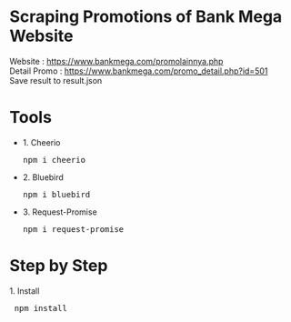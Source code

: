 # Scraping Promotions of Bank Mega Website
Website : https://www.bankmega.com/promolainnya.php <br>
Detail Promo : https://www.bankmega.com/promo_detail.php?id=501 <br>
Save result to result.json<br>

<h1>Tools</h1>
<ul>
  <li>1. Cheerio <pre>npm i cheerio</pre></li>
  <li>2. Bluebird <pre>npm i bluebird</pre></li>
  <li>3. Request-Promise <pre>npm i request-promise</pre></li>
 </ul>

<h1>Step by Step</h1>
1. Install
<pre> npm install </pre>
